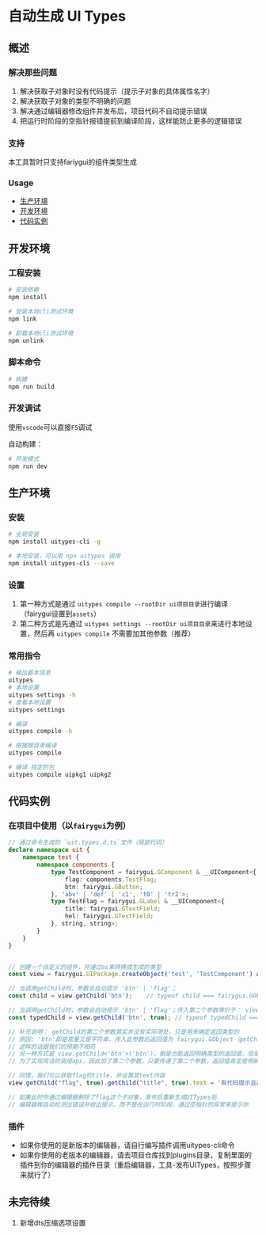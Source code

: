 # 自动生成 UI Types

## 概述

### 解决那些问题

1. 解决获取子对象时没有代码提示（提示子对象的具体属性名字）
2. 解决获取子对象的类型不明确的问题
3. 解决通过编辑器修改组件并发布后，项目代码不自动提示错误
4. 把运行时阶段的空指针报错提前到编译阶段，这样能防止更多的逻辑错误

### 支持

本工具暂时只支持fariygui的组件类型生成

### Usage

- [生产环境](#生产环境)
- [开发环境](#开发者模式)
- [代码实例](#代码实例)

## 开发环境

### 工程安装

```bash
# 安装依赖
npm install

# 安装本地cli测试环境
npm link

# 卸载本地cli测试环境
npm unlink
```

### 脚本命令

```bash
# 构建
npm run build
```

### 开发调试

使用`vscode`可以直接`F5`调试

自动构建：

```bash
# 开发模式
npm run dev
```

## 生产环境

### 安装

```bash
# 全局安装
npm install uitypes-cli -g

# 本地安装，可以用 npx uitypes 调用
npm install uitypes-cli --save
```

### 设置

1. 第一种方式是通过 `uitypes compile --rootDir ui项目目录`进行编译（fairygui设置到`assets`）
2. 第二种方式是先通过 `uitypes settings --rootDir ui项目目录`来进行本地设置，然后再 `uitypes compile` 不需要加其他参数（推荐）

### 常用指令

```bash
# 输出基本信息
uitypes
# 本地设置
uitypes settings -h
# 查看本地设置
uitypes settings

# 编译
uitypes compile -h

# 根据根目录编译
uitypes compile

# 编译 指定的包
uitypes compile uipkg1 uipkg2
```

## 代码实例

### 在项目中使用（以`fairygui`为例）

```ts
// 通过命令生成的 `uit.types.d.ts`文件（局部代码）
declare namespace uit {
    namespace test {
		namespace components {
			type TestComponent = fairygui.GComponent & __UIComponent<{
				flag: components.TestFlag;
				btn: fairygui.GButton;
			}, 'abv' | 'def' | 'c1', 't0' | 'tr2'>;
			type TestFlag = fairygui.GLabel & __UIComponent<{
				title: fairygui.GTextField;
				hel: fairygui.GTextField;
			}, string, string>;
		}
	}
}
```

```ts

// 创建一个自定义的组件，并通过as来转换成生成的类型
const view = fairygui.UIPackage.createObject('test', 'TestComponent') as uit.test.components.TestComponent;

// 当调用getChild时，参数会自动提示 'btn' | 'flag'； 
const child = view.getChild('btn');    // typeof child === fairygui.GObject，可以通过child.asButton来转换

// 当调用getChild时，参数会自动提示 'btn' | 'flag'；传入第二个参数等价于： view.getChild('btn').asButton
const typedChild = view.getChild('btn', true); // typeof typedChild === fairygui.GButton

// 补充说明： getChild的第二个参数其实并没有实际用处，只是用来确定返回类型的
// 原因: 'btn'即是常量又是字符串，传入此参数后返回值为 fairygui.GObject（getChild方法默认返回的类型）
// 这样的话跟我们的预期不相符
// 另一种方式是 view.getChild<'btn'>('btn')，倒是也能返回明确类型的返回值，但是这么些比较麻烦
// 为了实现简洁的调用api，因此加了第二个参数，只要传递了第二个参数，返回值肯定是明确类型的

// 同理，我们可以获取flag的title，并设置其text内容
view.getChild("flag", true).getChild("title", true).text = '有代码提示且返回类型都是确定的!';

// 如果此时你通过编辑器删除了flag这个子对象，发布后重新生成UITypes后
// 编辑器辉自动检测出错误并给出提示，而不是在运行时阶段，通过空指针的异常来提示你

```

### 插件

- 如果你使用的是新版本的编辑器，请自行编写插件调用uitypes-cli命令
- 如果你使用的老版本的编辑器，请去项目仓库找到plugins目录，复制里面的插件到你的编辑器的插件目录（重启编辑器，工具-发布UITypes，按照步骤来就行了）

## 未完待续

1. 新增dts压缩选项设置
